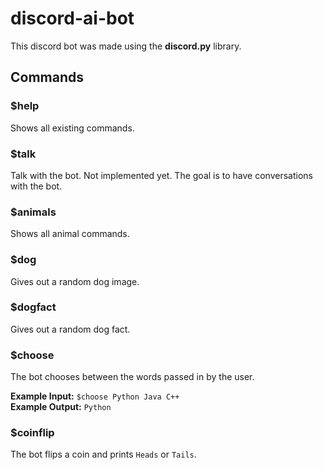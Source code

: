 # discord-ai-bot

This discord bot was made using the **discord.py** library.

## Commands

### $help

Shows all existing commands.

### $talk

Talk with the bot. Not implemented yet. The goal is to have conversations with the bot.

### $animals

Shows all animal commands.

### $dog

Gives out a random dog image.

### $dogfact

Gives out a random dog fact.

### $choose

The bot chooses between the words passed in by the user.

**Example Input:** `$choose Python Java C++`\
**Example Output:** `Python`

### $coinflip

The bot flips a coin and prints `Heads` or `Tails`.